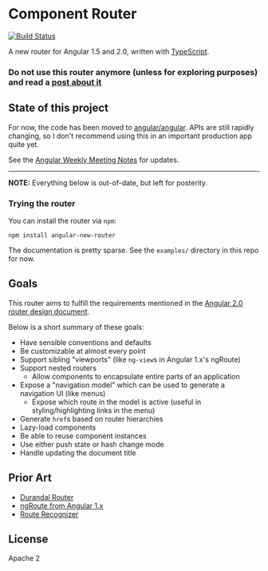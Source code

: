 # Component Router
[![Build Status](https://travis-ci.org/angular/router.svg?branch=master)](https://travis-ci.org/angular/router)

A new router for Angular 1.5 and 2.0, written with [TypeScript](http://www.typescriptlang.org/).

### Do not use this router anymore (unless for exploring purposes) and read a [post about it](https://github.com/angular/angular/issues/2673#issuecomment-117128936)

## State of this project

For now, the code has been moved to [angular/angular](https://github.com/angular/angular).
APIs are still rapidly changing, so I don't recommend using this in an important production app quite yet.

See the [Angular Weekly Meeting Notes](https://docs.google.com/document/d/150lerb1LmNLuau_a_EznPV1I1UHMTbEl61t4hZ7ZpS0/edit#heading=h.5kbngfq9twyj) for updates.

---

**NOTE:** Everything below is out-of-date, but left for posterity.

### Trying the router

You can install the router via `npm`:

```shell
npm install angular-new-router
```

The documentation is pretty sparse. See the `examples/` directory in this repo for now.

## Goals

This router aims to fulfill the requirements mentioned in the [Angular 2.0 router design document](https://docs.google.com/document/d/1I3UC0RrgCh9CKrLxeE4sxwmNSBl3oSXQGt9g3KZnTJI).

Below is a short summary of these goals:

* Have sensible conventions and defaults
* Be customizable at almost every point
* Support sibling "viewports" (like `ng-view`s in Angular 1.x's ngRoute)
* Support nested routers
  * Allow components to encapsulate entire parts of an application
* Expose a "navigation model" which can be used to generate a navigation UI (like menus)
  * Expose which route in the model is active (useful in styling/highlighting links in the menu)
* Generate `href`s based on router hierarchies
* Lazy-load components
* Be able to reuse component instances
* Use either push state or hash change mode
* Handle updating the document title


## Prior Art

* [Durandal Router](http://durandaljs.com/documentation/Using-The-Router.html)
* [ngRoute from Angular 1.x](https://docs.angularjs.org/api/ngRoute)
* [Route Recognizer](https://github.com/tildeio/route-recognizer)



## License
Apache 2
